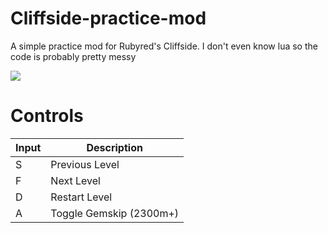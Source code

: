 # Cliffside-practice-mod
A simple practice mod for Rubyred's Cliffside. I don't even know lua so the code is probably pretty messy

<img src="https://github.com/uShldGetCeleste/Cliffside-practice-mod/blob/main/preview.gif?raw=true">

# Controls
| Input | Description |
| ----- | ----------- |
| S | Previous Level |
| F | Next Level |
| D | Restart Level |
| A | Toggle Gemskip (2300m+) |
